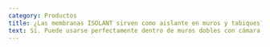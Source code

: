 ```yaml
---
category: Productos
title: ¿Las membranas ISOLANT sirven como aislante en muros y tabiques?
text: Sí. Puede usarse perfectamente dentro de muros dobles con cámara de aire, tabiques de construcción en seco en general, tabiques de madera, etc.
---
```

